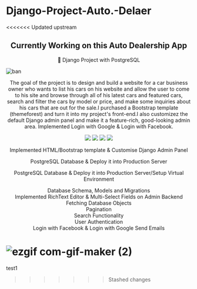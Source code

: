 # Django-Project-Auto.-Delaer

<<<<<<< Updated upstream
<h2 align="center">Currently Working on this Auto Dealership App</h2>
<p align="center"> 📌  Django Project with PostgreSQL  </p>

![ban](https://i.ibb.co/88rVgq7/autodealer.gif)
 
<p align="center">The goal of the project is to design and build a website for a car business owner who wants to list his cars on his website and allow the user to come to his site and browse through all of his latest cars and featured cars, search and filter the cars by model or price, and make some inquiries about his cars that are out for the sale.I purchased a Bootstrap template (themeforest) and turn it into  my project's front-end.I also  customizez the default Django admin panel and make it a feature-rich, good-looking admin area. Implemented Login with Google & Login with Facebook.</p>

<p align="center">
<img src="https://img.shields.io/badge/Python%20-%23F05033.svg?&style=for-the-badge&logo=python&logoColor=white"/>
<img src="https://img.shields.io/badge/github%20-%23121011.svg?&style=for-the-badge&logo=github&logoColor=white"/> 
<img src="https://img.shields.io/badge/git%20-%23F05033.svg?&style=for-the-badge&logo=git&logoColor=white"/>
  <img src="https://img.shields.io/badge/Django%20-%23323330.svg?&style=for-the-badge&logo=django&logoColor=white"/>
 
</p>

<p align="center">Implemented HTML/Bootstrap template & Customise Django Admin Panel</p>
<p align="center">PostgreSQL Database & Deploy it into Production Server</p>
<p align="center">PostgreSQL Database & Deploy it into Production Server/Setup Virtual Environment </p>
<p align="center">Database Schema, Models and Migrations <br>
Implemented RichText Editor & Multi-Select Fields on Admin Backend <br>
Fetching Database Objects<br>
Pagination<br>
Search Functionality<br>
User Authentication<br>
Login with Facebook & Login with Google
Send Emails </p>



![ezgif com-gif-maker (2)](https://user-images.githubusercontent.com/63836841/114633217-241b7380-9c8e-11eb-8703-f2272a40cb73.gif)
=======
test1
>>>>>>> Stashed changes
